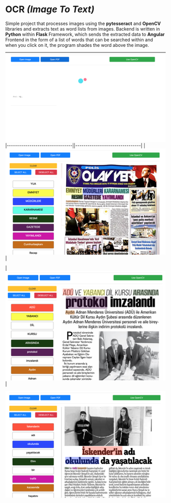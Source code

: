 # **OCR** *(Image To Text)*

Simple project that processes images using the **pytesseract** and **OpenCV** libraries and extracts text as word lists from images. Backend is written in **Python** within **Flask** Framework, which sends the extracted data to **Angular** Frontend in the form of a list of words that can be searched within and when you click on it, the program shades the word above the image.

![analysis](https://github.com/MustafaSmesem/projects-screen-shots/blob/master/OCR%20(image%20to%20text)/Screen%20Shot%202020-09-04%20at%2000.58.05.png)
|--------------------------------||--------------------------------|
|![result1](https://github.com/MustafaSmesem/projects-screen-shots/blob/master/OCR%20(image%20to%20text)/Screen%20Shot%202020-09-04%20at%2000.57.02.png)|

|![result2](https://github.com/MustafaSmesem/projects-screen-shots/blob/master/OCR%20(image%20to%20text)/Screen%20Shot%202020-09-04%20at%2000.55.50.png)|

![result3](https://github.com/MustafaSmesem/projects-screen-shots/blob/master/OCR%20(image%20to%20text)/Screen%20Shot%202020-09-04%20at%2000.55.12.png)

